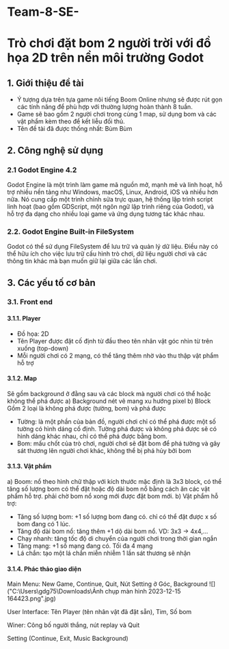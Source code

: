 # Team-8-SE-
# Trò chơi đặt bom 2 người trời với đồ họa 2D trên nền môi trường Godot 

## 1. Giới thiệu đề tài
   -  Ý tượng dựa trên tựa game nôi tiếng Boom Online nhưng sẽ được rút gọn các tính năng để phù hợp với thường lượng hoàn thành 8 tuần.
   -  Game sẽ bao gồm 2 người chơi trong cùng 1 map, sử dụng bom và các vật phẩm kèm theo để kết liễu đối thủ.
   -  Tên đề tài đã được thống nhất: Bùm Bùm

## 2. Công nghệ sử dụng
### 2.1 Godot Engine 4.2
   Godot Engine là một trình làm game mã nguồn mở, mạnh mẽ và linh hoạt, hỗ trợ nhiều nền tảng như Windows, macOS, Linux, Android, iOS và nhiều hơn nữa. Nó cung cấp một trình chỉnh sửa trực quan, hệ thống lập trình script linh hoạt (bao gồm GDScript, một ngôn ngữ lập trình riêng của Godot), và hỗ trợ đa dạng cho nhiều loại game và ứng dụng tương tác khác nhau.

### 2.2. Godot Engine Built-in FileSystem
Godot có thể sử dụng FileSystem để lưu trữ và quản lý dữ liệu. Điều này có thể hữu ích cho việc lưu trữ cấu hình trò chơi, dữ liệu người chơi và các thông tin khác mà bạn muốn giữ lại giữa các lần chơi.

## 3. Các yếu tố cơ bản 
### 3.1. Front end
#### 3.1.1. Player 
   - Đồ họa: 2D
   - Tên Player được đặt cố định từ đầu theo tên nhân vật 
      góc nhìn từ trên xuống (top-down)
   - Mỗi người chơi có 2 mạng, có thể tăng thêm nhờ vào thu thập vật phẩm hỗ trợ 
	
#### 3.1.2. Map 
Sẽ gồm background ở đằng sau và các block mà người chơi có thể hoặc không thể phá được 
a) Background
nét vẽ mang xu hướng pixel 
b) Block
	Gồm 2 loại là không phá được (tường, bom) và phá được 
- Tường: là một phần của bản đồ, người chơi chỉ có thể phá được một số tường có hình dáng cố định. Tường phá được và không phá được sẽ có hình dáng khác nhau, chỉ có thể phá được bằng bom. 
- Bom: mấu chốt của trò chơi, người chơi sẽ đặt bom để phá tường và gây sát thương lên người chơi khác, không thể bị phá hủy bởi bom

#### 3.1.3. Vật phẩm
a) Boom: 
nổ theo hình chữ thập với kích thước mặc định là 3x3 block, có thể tăng số lượng bom có thể đặt hoặc độ dài bom nổ bằng cách ăn các vật phẩm hỗ trợ. phải chờ bom nổ xong mới được đặt bom mới.
b) Vật phẩm hỗ trợ:
- Tăng số lượng bom: +1 số lượng bom đang có. chỉ có thể đặt được x số bom đang có 1 lúc.
- Tăng độ dài bom nổ: tăng thêm +1 dộ dài bom nổ. VD: 3x3 → 4x4,...
- Chạy nhanh: tăng tốc độ di chuyển của người chơi trong thời gian ngắn 
- Tăng mạng: +1 số mạng đang có. Tối đa 4 mạng
- Lá chắn: tạo một lá chắn miễn nhiễm 1 lần sát thương sẽ nhận


#### 3.1.4. Phác thảo giao diện 
Main Menu: New Game, Continue, Quit, Nút Setting ở Góc, Background 
![]("C:\Users\gdg75\Downloads\Ảnh chụp màn hình 2023-12-15 164423.png".jpg)

User Interface: Tên Player (tên nhân vật đã đặt sẵn), Tim, Số bom 

Winer: Công bố người thắng, nút replay và Quit 

Setting (Continue, Exit, Music Background)

